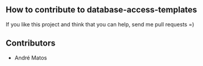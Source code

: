 ## How to contribute to database-access-templates

If you like this project and think that you can help, send me pull requests =)


## Contributors

 - André Matos